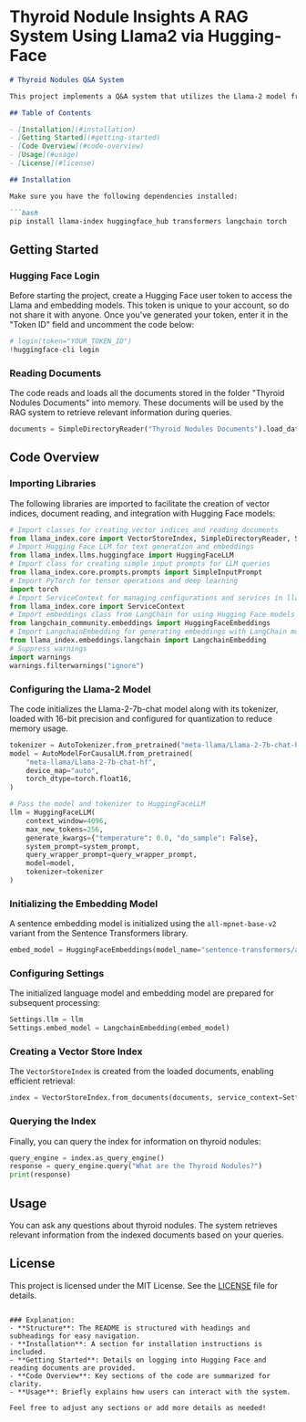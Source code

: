 # Thyroid Nodule Insights A RAG System Using Llama2 via Hugging-Face

```markdown
# Thyroid Nodules Q&A System

This project implements a Q&A system that utilizes the Llama-2 model from Hugging Face along with retrieval-augmented generation (RAG) techniques. The system is designed to provide accurate information about thyroid nodules based on indexed documents.

## Table of Contents

- [Installation](#installation)
- [Getting Started](#getting-started)
- [Code Overview](#code-overview)
- [Usage](#usage)
- [License](#license)

## Installation

Make sure you have the following dependencies installed:

```bash
pip install llama-index huggingface_hub transformers langchain torch
```

## Getting Started

### Hugging Face Login

Before starting the project, create a Hugging Face user token to access the Llama and embedding models. This token is unique to your account, so do not share it with anyone. Once you've generated your token, enter it in the "Token ID" field and uncomment the code below:

```python
# login(token="YOUR_TOKEN_ID")
!huggingface-cli login
```

### Reading Documents

The code reads and loads all the documents stored in the folder "Thyroid Nodules Documents" into memory. These documents will be used by the RAG system to retrieve relevant information during queries.

```python
documents = SimpleDirectoryReader("Thyroid Nodules Documents").load_data()
```

## Code Overview

### Importing Libraries

The following libraries are imported to facilitate the creation of vector indices, document reading, and integration with Hugging Face models:

```python
# Import classes for creating vector indices and reading documents
from llama_index.core import VectorStoreIndex, SimpleDirectoryReader, ServiceContext, PromptTemplate
# Import Hugging Face LLM for text generation and embeddings
from llama_index.llms.huggingface import HuggingFaceLLM
# Import class for creating simple input prompts for LLM queries
from llama_index.core.prompts.prompts import SimpleInputPrompt
# Import PyTorch for tensor operations and deep learning
import torch
# Import ServiceContext for managing configurations and services in llama_index
from llama_index.core import ServiceContext
# Import embeddings class from LangChain for using Hugging Face models
from langchain_community.embeddings import HuggingFaceEmbeddings
# Import LangchainEmbedding for generating embeddings with LangChain models
from llama_index.embeddings.langchain import LangchainEmbedding
# Suppress warnings
import warnings
warnings.filterwarnings("ignore")
```

### Configuring the Llama-2 Model

The code initializes the Llama-2-7b-chat model along with its tokenizer, loaded with 16-bit precision and configured for quantization to reduce memory usage.

```python
tokenizer = AutoTokenizer.from_pretrained("meta-llama/Llama-2-7b-chat-hf")
model = AutoModelForCausalLM.from_pretrained(
    "meta-llama/Llama-2-7b-chat-hf",
    device_map="auto",
    torch_dtype=torch.float16,
)

# Pass the model and tokenizer to HuggingFaceLLM
llm = HuggingFaceLLM(
    context_window=4096,
    max_new_tokens=256,
    generate_kwargs={"temperature": 0.0, "do_sample": False},
    system_prompt=system_prompt,
    query_wrapper_prompt=query_wrapper_prompt,
    model=model,
    tokenizer=tokenizer
)
```

### Initializing the Embedding Model

A sentence embedding model is initialized using the `all-mpnet-base-v2` variant from the Sentence Transformers library.

```python
embed_model = HuggingFaceEmbeddings(model_name="sentence-transformers/all-mpnet-base-v2")
```

### Configuring Settings

The initialized language model and embedding model are prepared for subsequent processing:

```python
Settings.llm = llm
Settings.embed_model = LangchainEmbedding(embed_model)
```

### Creating a Vector Store Index

The `VectorStoreIndex` is created from the loaded documents, enabling efficient retrieval:

```python
index = VectorStoreIndex.from_documents(documents, service_context=Settings)
```

### Querying the Index

Finally, you can query the index for information on thyroid nodules:

```python
query_engine = index.as_query_engine()
response = query_engine.query("What are the Thyroid Nodules?")
print(response)
```

## Usage

You can ask any questions about thyroid nodules. The system retrieves relevant information from the indexed documents based on your queries.

## License

This project is licensed under the MIT License. See the [LICENSE](LICENSE) file for details.
```

### Explanation:
- **Structure**: The README is structured with headings and subheadings for easy navigation.
- **Installation**: A section for installation instructions is included.
- **Getting Started**: Details on logging into Hugging Face and reading documents are provided.
- **Code Overview**: Key sections of the code are summarized for clarity.
- **Usage**: Briefly explains how users can interact with the system.

Feel free to adjust any sections or add more details as needed!
